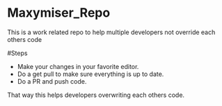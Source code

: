 # Maxymiser_Repo
This is a work related repo to help multiple developers not override each others code

#Steps
- Make your changes in your favorite editor.
- Do a get pull to make sure everything is up to date.
- Do a PR and push code.

That way this helps developers overwriting each others code.
